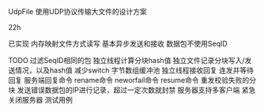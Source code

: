 UdpFile
使用UDP协议传输大文件的设计方案

22h

已实现
内存映射文件方式读写
基本异步发送和接收
数据包不使用SeqID

TODO
过滤SeqID相同的包
独立线程计算分块hash值
独立文件记录分块写入/发送情况，以及hash值
减少switch
字节数组缓冲池
独立线程接收回复
连发并等待回复
服务端回复命令
rename命令
neworfail命令
resume命令
重发校验失败的分块
发送错误数据包的IP进行记录，超过一定次数就封禁
服务器支持多客户端
紧急关闭服务器
测试用例